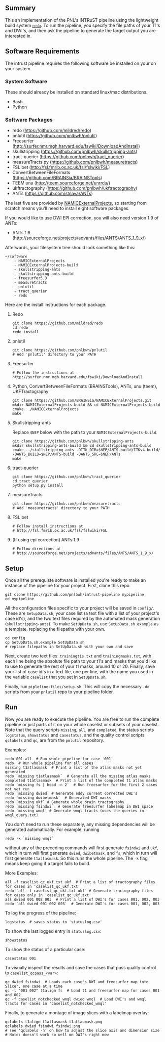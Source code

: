 ## Summary

This an implementation of the PNL's INTRuST pipeline using the lightweight
build system [`redo`](https://github.com/mildred/redo).  To run the pipeline,
you specify the file paths of your T1's and DWI's, and then ask the pipeline to
generate the target output you are interested in.

## Software Requirements

The intrust pipeline requires the following software be installed on your on
your system.  

### System Software 

These should already be installed on standard linux/mac distributions. 

* Bash
* Python

### Software Packages
* redo (https://github.com/mildred/redo)
* pnlutil (https://github.com/pnlbwh/pnlutil)
* Freesurfer (http://surfer.nmr.mgh.harvard.edu/fswiki/DownloadAndInstall)
* skullstripping (https://github.com/pnlbwh/skullstripping-ants)
* tract-querier (https://github.com/pnlbwh/tract_querier)
* measureTracts.py (https://github.com/pnlbwh/measuretracts)
* FSL bet (http://fsl.fmrib.ox.ac.uk/fsl/fslwiki/FSL)
* ConvertBetweenFileFormats (https://github.com/BRAINSia/BRAINSTools)
* TEEM unu (http://teem.sourceforge.net/unrrdu/)
* ukftractography (https://github.com/pnlbwh/ukftractography)
* ANTs (https://github.com/stnava/ANTs)

The last five are provided by
[NAMICExternalProjects](https://github.com/BRAINSia/NAMICExternalProjects.git),
so starting from scratch means you'll need to install eight software packages.

If you would like to use DWI EPI correction, you will also need version 1.9 of
ANTs:

* ANTs 1.9 (http://sourceforge.net/projects/advants/files/ANTS/ANTS_1_9_x/)

Afterwards, your filesystem tree should look something like this:

```
~/software
    - NAMICExternalProjects
    - NAMICExternalProjects-build
    - skullstripping-ants
    - skullstripping-ants-build
    - freesurfer5.3
    - measuretracts
    - pnlutil
    - tract_querier
    - redo
```

Here are the install instructions for each package.

1. Redo

    ```
    git clone https://github.com/mildred/redo
    cd redo 
    redo install
    ```

2. pnlutil

    ```
    git clone https://github.com/pnlbwh/pnlutil
    # Add 'pnlutil' directory to your PATH
    ```

3. Freesurfer

    ```
    # Follow the instructions at http://surfer.nmr.mgh.harvard.edu/fswiki/DownloadAndInstall
    ```

4. Python, ConvertBetweenFileFormats (BRAINSTools), ANTs, unu (teem), UKFTractography

    ```
    git clone https://github.com/BRAINSia/NAMICExternalProjects.git
    mkdir NAMICExternalProjects-build && cd NAMICExternalProjects-build 
    cmake ../NAMICExternalProjects
    make
    ```

5. Skullstripping-ants

    Replace `$NEP` below with the path to your `NAMICExternalProjects-build`:

    ```
    git clone https://github.com/pnlbwh/skullstripping-ants
    mkdir skullstripping-ants-build && cd skullstripping-ants-build
    cmake ../skullstripping-ants -DITK_DIR=$NEP/ANTS-build/ITKv4-build/ -DANTS_BUILD=$NEP/ANTS-build -DANTS_SRC=$NEP/ANTs
    make
    ```

6. tract-querier

    ```
    git clone https://github.com/pnlbwh/tract_querier
    cd tract_querier 
    python setup.py install
    ```

7. measureTracts

    ```
    git clone https://github.com/pnlbwh/measuretracts
    # Add 'measuretracts' directory to your PATH
    ```

8. FSL bet

    ```
    # Follow install instructions at
    # http://fsl.fmrib.ox.ac.uk/fsl/fslwiki/FSL
    ```

9. (If using epi correction) ANTs 1.9

    ```
    # Follow directions at
    # http://sourceforge.net/projects/advants/files/ANTS/ANTS_1_9_x/
    ```

## Setup

Once all the prerequiste software is installed you're ready to make an instance
of the pipeline for your project.  First, clone this repo:

    git clone https://github.com/pnlbwh/intrust-pipeline mypipeline
    cd mypipeline

All the configuration files specific to your project will be saved in
`config/`.  These are `SetupData.sh`, your case list (a text file with a list
of your project's case id's), and the two text files required by the automated
mask generation (`skullstripping-ants`).  To make `SetUpData.sh`, use
`SetUpData.sh.example` as a template, replacing the filepaths with your own.

    cd config
    cp SetUpData.sh.example SetUpData.sh
    # replace filepaths in SetUpData.sh with your own and save

Next, create two text files: `trainingt1s.txt` and `trainingmasks.txt`, with
each line being the absolute file path to your t1's and masks that you'd like
to use to generate the rest of your t1 masks, around 10 or 20.  Finally, save
your list of case id's in a text file, one per line, with the name you used in
the variable `caselist` that you set in `SetUpData.sh`.

Finally, run `pipleline-files/setup.sh`.  This will copy the necessary `.do`
scripts from your `pnlutil` repo to your pipeline folder.

## Run

Now you are ready to execute the pipeline.  You are free to run the complete
pipeline or just parts of it on your whole caselist or subsets of your
caselist.  Note that the query scripts `missing`, `all`, and `completed`, the
status scripts `logstatus`, `showstatus` and `casestatus`, and the quality
control scripts `qclabels` and `qc`, are from the `pnlutil` repository. 

Examples:

    redo 001.all  # Run whole pipeline for case '001'
    redo  # Run whole pipeline for all cases
    missing t1atlasmask  # Print a list of the atlas masks not yet generated
    redo `missing t1atlasmask`  # Generate all the missing atlas masks
    completed t1atlasmask  # Print a list of the completed t1 atlas masks
    redo `missing fs | head -n 2`  # Run freesurfer for the first 2 cases not yet run
    redo `missing dwied` # Generate eddy current corrected DWI's
    redo `missing dwibetmask`  # Generated DWI masks
    redo `missing ukf` # Generate whole brain tractography 
    redo `missing fsindwi`  # Generate freesurfer labelmap in DWI space
    redo `missing wmql` # Generate wmql tracts (uses the queries in wmql_query.txt)

You don't need to run these separately, any missing dependencies will be
generated automatically.  For example, running 

    redo -k `missing wmql` 

without any of the preceding commands will first generate `fsindwi` and `ukf`,
which in turn will first generate `dwied`, `dwibetmask`, and `fs`, which in
turn will first generate `t1atlasmask`.  So this runs the whole pipeline.  The
`-k` flag means keep going if a target fails to build.

More Examples:

    all -f caselist_qc_ukf.txt ukf  # Print a list of tractography files for cases in 'caselist_qc_ukf.txt'
    redo `all -f caselist_qc_ukf.txt ukf` # Generate tractography files for cases only in 'caselist_qc_ukf.txt'
    all dwied 001 002 003  # Print a list of DWI's for cases 001, 002, 003
    redo `all dwied 001 002 003`  # Generate DWI's for cases 001, 002, 003

To log the progress of the pipeline:

    logstatus  # saves status to 'statuslog.csv'

To show the last logged entry in `statuslog.csv`:

    showstatus

To show the status of a particular case:

    casestatus 001

To visually inspect the results and save the cases that pass quality control to `caselist_qcpass_<var>`:

    qc dwied fsindwi  # Loads each case's DWI and freesurfer map into Slicer, one case at a time
    qc -l "001 002" t1align fs  # Load t1 and freesurfer map for cases 001 and 002
    qc -f caselist_notchecked_wmql dwied wmql  # Load DWI's and wmql tracts for cases in 'caselist_notchecked_wmql'

Finally, to generate a montage of image slices with a labelmap overlay:

    qclabels t1align t1atlasmask t1atlasmask.png
    qclabels dwied fsindwi fsindwi.png
    # see 'qclabels -h' on how to adjust the slice axis and dimension size
    # Note: doesn't work so well on DWI's right now
